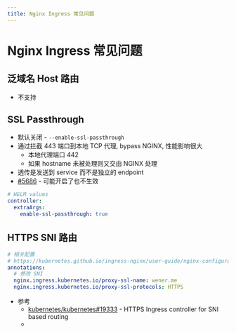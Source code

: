 ```yaml
---
title: Nginx Ingress 常见问题
---
```


# Nginx Ingress 常见问题

## 泛域名 Host 路由
* 不支持

## SSL Passthrough
* 默认关闭 - `--enable-ssl-passthrough`
* 通过拦截 443 端口到本地 TCP 代理, bypass NGINX, 性能影响很大
  * 本地代理端口 442
  * 如果 hostname 未被处理则又交由 NGINX 处理
* 透传是发送到 service 而不是独立的 endpoint
* [#5686](https://github.com/kubernetes/ingress-nginx/issues/5686) - 可能开启了也不生效

```yaml
# HELM values
controller:
  extraArgs:
    enable-ssl-passthrough: true
```


## HTTPS SNI 路由

```yaml
# 相关配置
# https://kubernetes.github.io/ingress-nginx/user-guide/nginx-configuration/annotations/#backend-certificate-authentication
annotations:
  # 修改 SNI
  nginx.ingress.kubernetes.io/proxy-ssl-name: wener.me
  nginx.ingress.kubernetes.io/proxy-ssl-protocols: HTTPS
```

* 参考
  * [kubernetes/kubernetes#19333](https://github.com/kubernetes/kubernetes/issues/19333) - HTTPS Ingress controller for SNI based routing
  * [](https://kubernetes.github.io/ingress-nginx/user-guide/nginx-configuration/annotations/#ssl-passthrough)
